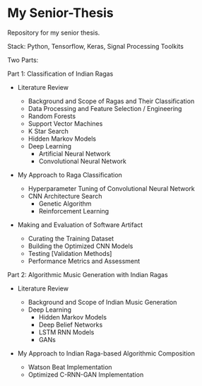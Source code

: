 # My Senior-Thesis

Repository for my senior thesis.

Stack: Python, Tensorflow, Keras, Signal Processing Toolkits 

Two Parts: 


Part 1: Classification of Indian Ragas 

- Literature Review
	- Background and Scope of Ragas and Their Classification
	- Data Processing and Feature Selection / Engineering
	- Random Forests
	- Support Vector Machines
	- K Star Search 
	- Hidden Markov Models
	- Deep Learning
		- Artificial Neural Network
		- Convolutional Neural Network 


- My Approach to Raga Classification 
	- Hyperparameter Tuning of Convolutional Neural Network 
	- CNN Architecture Search
		- Genetic Algorithm 
		- Reinforcement Learning 

- Making and Evaluation of Software Artifact 

	- Curating the Training Dataset 
	- Building the Optimized CNN Models
	- Testing [Validation Methods] 
	- Performance Metrics and Assessment 
	
Part 2: Algorithmic Music Generation with Indian Ragas 

- Literature Review 
	- Background and Scope of Indian Music Generation
	- Deep Learning 
		- Hidden Markov Models
		- Deep Belief Networks 
		- LSTM RNN Models
		- GANs 

- My Approach to Indian Raga-based Algorithmic Composition 
	- Watson Beat Implementation 
	- Optimized C-RNN-GAN Implementation 
